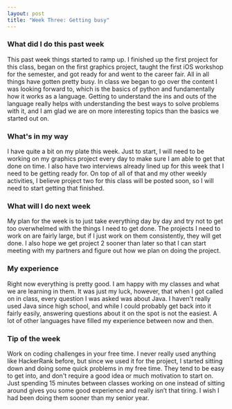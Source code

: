 ```yaml
---
layout: post
title: "Week Three: Getting busy"
---
```


### What did I do this past week
This past week things started to ramp up. I finished up the first project for this class, began on the first graphics project, taught the first iOS workshop for the semester, and got ready for and went to the career fair. All in all things have gotten pretty busy. In class we began to go over the content I was looking forward to, which is the basics of python and fundamentally how it works as a language. Getting to understand the ins and outs of the language really helps with understanding the best ways to solve problems with it, and I am glad we are on more interesting topics than the basics we started out on.

### What's in my way
I have quite a bit on my plate this week. Just to start, I will need to be working on my graphics project every day to make sure I am able to get that done on time. I also have two interviews already lined up for this week that I need to be getting ready for. On top of all of that and my other weekly activities, I believe project two for this class will be posted soon, so I will need to start getting that finished.

### What will I do next week
My plan for the week is to just take everything day by day and try not to get too overwhelmed with the things I need to get done. The projects I need to work on are fairly large, but if I just work on them consistently, they will get done. I also hope we get project 2 sooner than later so that I can start meeting with my partners and figure out how we plan on doing the project.

### My experience
Right now everything is pretty good. I am happy with my classes and what we are learning in them. It was just my luck, however, that when I got called on in class, every question I was asked was about Java. I haven't really used Java since high school, and while I could probably get back into it fairly easily, answering questions about it on the spot is not the easiest. A lot of other languages have filled my experience between now and then.

### Tip of the week
Work on coding challenges in your free time. I never really used anything like HackerRank before, but since we used it for the project, I started sitting down and doing some quick problems in my free time. They tend to be easy to get into, and don't require a good idea or much motivation to start on. Just spending 15 minutes between classes working on one instead of sitting around gives you some good experience and really isn’t that tiring. I wish I had been doing them sooner than my senior year.